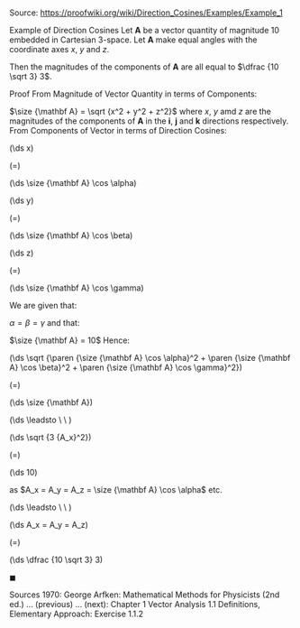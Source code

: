 # 

Source: https://proofwiki.org/wiki/Direction_Cosines/Examples/Example_1

Example of Direction Cosines
Let $\mathbf A$ be a vector quantity of magnitude $10$ embedded in Cartesian $3$-space.
Let $\mathbf A$ make equal angles with the coordinate axes $x$, $y$ and $z$.

Then the magnitudes of the components of $\mathbf A$ are all equal to $\dfrac {10 \sqrt 3} 3$.


Proof
From Magnitude of Vector Quantity in terms of Components:

$\size {\mathbf A} = \sqrt {x^2 + y^2 + z^2}$
where $x$, $y$ amd $z$ are the magnitudes of the components of $\mathbf A$ in the $\mathbf i$, $\mathbf j$ and $\mathbf k$ directions respectively.
From Components of Vector in terms of Direction Cosines:














\(\ds x\)

\(=\)







\(\ds \size {\mathbf A} \cos \alpha\)




















\(\ds y\)

\(=\)







\(\ds \size {\mathbf A} \cos \beta\)




















\(\ds z\)

\(=\)







\(\ds \size {\mathbf A} \cos \gamma\)









We are given that:

$\alpha = \beta = \gamma$
and that:

$\size {\mathbf A} = 10$
Hence:














\(\ds \sqrt {\paren {\size {\mathbf A} \cos \alpha}^2 + \paren {\size {\mathbf A} \cos \beta}^2 + \paren {\size {\mathbf A} \cos \gamma}^2}\)

\(=\)







\(\ds \size {\mathbf A}\)














\(\ds \leadsto \ \ \)





\(\ds \sqrt {3 {A_x}^2}\)

\(=\)







\(\ds 10\)





as $A_x = A_y = A_z = \size {\mathbf A} \cos \alpha$ etc.








\(\ds \leadsto \ \ \)





\(\ds A_x = A_y = A_z\)

\(=\)







\(\ds \dfrac {10 \sqrt 3} 3\)









$\blacksquare$


Sources
1970: George Arfken: Mathematical Methods for Physicists (2nd ed.) ... (previous) ... (next): Chapter $1$ Vector Analysis $1.1$ Definitions, Elementary Approach: Exercise $1.1.2$




